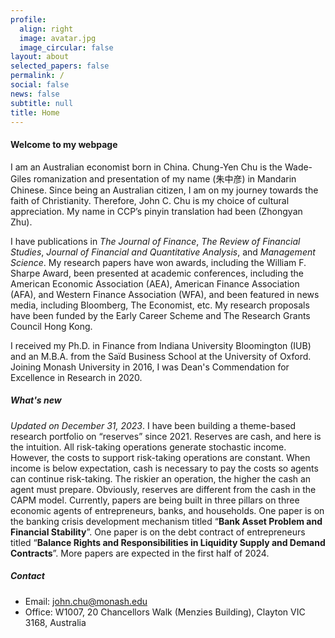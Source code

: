 ```yaml
---
profile:
  align: right
  image: avatar.jpg
  image_circular: false
layout: about
selected_papers: false
permalink: /
social: false
news: false
subtitle: null
title: Home
---
```

#### W﻿elcome to my webpage

I am an Australian economist born in China. Chung-Yen Chu is the Wade-Giles romanization and presentation of my name (朱中彦) in Mandarin Chinese. Since being an Australian citizen, I am on my journey towards the faith of Christianity. Therefore, John C. Chu is my choice of cultural appreciation. My name in CCP’s pinyin translation had been (Zhongyan Zhu).

I have publications in *The Journal of Finance*, *The Review of Financial Studies*, *Journal of Financial and Quantitative Analysis*, and *Management Science*. My research papers have won awards, including the William F. Sharpe Award, been presented at academic conferences, including the American Economic Association (AEA), American Finance Association (AFA), and Western Finance Association (WFA), and been featured in news media, including Bloomberg, The Economist, etc. My research proposals have been funded by the Early Career Scheme and The Research Grants Council Hong Kong.

I received my Ph.D. in Finance from Indiana University Bloomington (IUB) and an M.B.A. from the Saïd Business School at the University of Oxford. Joining Monash University in 2016, I was Dean's Commendation for Excellence in Research in 2020.

##### W﻿hat's new

*Updated on December 31, 2023*. I have been building a theme-based research portfolio on “reserves” since 2021. Reserves are cash, and here is the intuition. All risk-taking operations generate stochastic income. However, the costs to support risk-taking operations are constant. When income is below expectation, cash is necessary to pay the costs so agents can continue risk-taking.  The riskier an operation, the higher the cash an agent must prepare. Obviously, reserves are different from the cash in the CAPM model. Currently, papers are being built in three pillars on three economic agents of entrepreneurs, banks, and households. One paper is on the banking crisis development mechanism titled “**Bank Asset Problem and Financial Stability**”. One paper is on the debt contract of entrepreneurs titled “**Balance Rights and Responsibilities in Liquidity Supply and Demand Contracts**”. More papers are expected in the first half of 2024.

##### Contact

* Email: <a href="mailto:john.chu@monash.edu">john.chu@monash.edu</a>
* Office: W1007, 20 Chancellors Walk (Menzies Building), Clayton VIC 3168, Australia